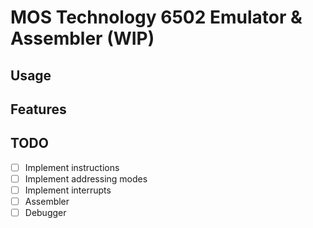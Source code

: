 # MOS Technology 6502 Emulator & Assembler (WIP)

## Usage

## Features

## TODO

- [ ] Implement instructions
- [ ] Implement addressing modes
- [ ] Implement interrupts
- [ ] Assembler
- [ ] Debugger
